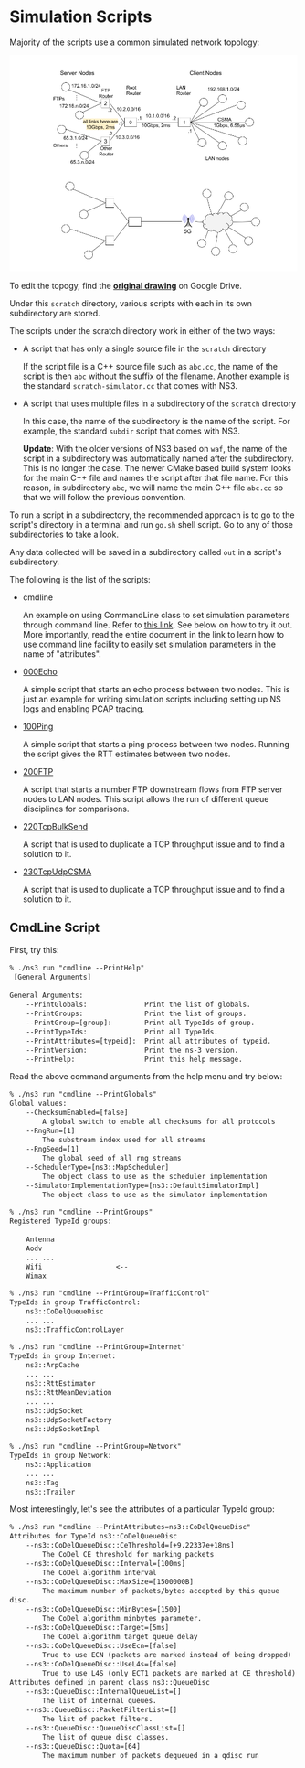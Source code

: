 # Simulation Scripts

Majority of the scripts use a common simulated network topology:

![Network Topoligy](topology.png)

To edit the topogy, find the **[original drawing](https://docs.google.com/drawings/d/1AUQNJ594eoBNP_2bAmmXMT4ioOoz7He28ydHSTUjR4s)**
on Google Drive.


Under this `scratch` directory, various scripts with each in its own 
subdirectory are stored.

The scripts under the scratch directory work in either of the two ways:

* A script that has only a single source file in the `scratch` directory

  If the script file is a C++ source file such as `abc.cc`, the name of 
  the script is then `abc` without the suffix of the filename. Another 
  example is the standard `scratch-simulator.cc` that comes with NS3.
  <!--- However, none of my scripts use only a single source file. --->

* A script that uses multiple files in a subdirectory of the `scratch` directory

  In this case, the name of the subdirectory is the name of the script.  For example,
  the standard `subdir` script that comes with NS3.

  **Update**: With the older versions of NS3 based on `waf`, the name of the script 
  in a subdirectory was automatically named after the subdirectory.  This is no 
  longer the case.  The newer CMake based build system looks for the main C++ 
  file and names the script after that file name.  For this reason, in subdirectory 
  `abc`, we will name the main C++ file `abc.cc` so that we will follow the previous 
  convention.

To run a script in a subdirectory, the recommended approach is to go to the script's 
directory in a terminal and run `go.sh` shell script.  Go to any of those subdirectories 
to take a look.

Any data collected will be saved in a subdirectory called `out` in a script's subdirectory.

The following is the list of the scripts:

* cmdline

  An example on using CommandLine class to set simulation parameters 
  through command line. 
  Refer to [this link](https://rainsia.github.io/2018/10/31/ns3-011/).
  See below on how to try it out. More importantly, read the 
  entire document in the link to learn how to use command line 
  facility to easily set simulation parameters in the name of 
  "attributes".

* [000Echo](000Echo/README.md)

  A simple script that starts an echo process between two nodes.  This is just an example 
  for writing simulation scripts including setting up NS logs and enabling PCAP tracing.

* [100Ping](100Ping/README.md)

  A simple script that starts a ping process between two nodes.  Running the script gives the RTT estimates between two nodes.

* [200FTP](200FTP/README.md)

  A script that starts a number FTP downstream flows from FTP server nodes to LAN nodes. 
  This script allows the run of different queue disciplines for comparisons.

* [220TcpBulkSend](220TcpBulkSend/README.md)

  A script that is used to duplicate a TCP throughput issue and to find a solution 
  to it.

* [230TcpUdpCSMA](230TcpUdpCSMA/README.md)

  A script that is used to duplicate a TCP throughput issue and to find a solution 
  to it.

## CmdLine Script

First, try this:

```
% ./ns3 run "cmdline --PrintHelp"
 [General Arguments]

General Arguments:
    --PrintGlobals:              Print the list of globals.
    --PrintGroups:               Print the list of groups.
    --PrintGroup=[group]:        Print all TypeIds of group.
    --PrintTypeIds:              Print all TypeIds.
    --PrintAttributes=[typeid]:  Print all attributes of typeid.
    --PrintVersion:              Print the ns-3 version.
    --PrintHelp:                 Print this help message.

```

Read the above command arguments from the help menu and try below:

```
% ./ns3 run "cmdline --PrintGlobals"
Global values:
    --ChecksumEnabled=[false]
        A global switch to enable all checksums for all protocols
    --RngRun=[1]
        The substream index used for all streams
    --RngSeed=[1]
        The global seed of all rng streams
    --SchedulerType=[ns3::MapScheduler]
        The object class to use as the scheduler implementation
    --SimulatorImplementationType=[ns3::DefaultSimulatorImpl]
        The object class to use as the simulator implementation
```

```
% ./ns3 run "cmdline --PrintGroups" 
Registered TypeId groups:
    
    Antenna
    Aodv
    ... ...
    Wifi                  <--
    Wimax
```

```
% ./ns3 run "cmdline --PrintGroup=TrafficControl"
TypeIds in group TrafficControl:
    ns3::CoDelQueueDisc
    ... ...
    ns3::TrafficControlLayer
```

```
% ./ns3 run "cmdline --PrintGroup=Internet"      
TypeIds in group Internet:
    ns3::ArpCache
    ... ...
    ns3::RttEstimator
    ns3::RttMeanDeviation
    ... ...
    ns3::UdpSocket
    ns3::UdpSocketFactory
    ns3::UdpSocketImpl
```

```
% ./ns3 run "cmdline --PrintGroup=Network" 
TypeIds in group Network:
    ns3::Application
    ... ...
    ns3::Tag
    ns3::Trailer
```

Most interestingly, let's see the attributes of a particular TypeId group:

```
% ./ns3 run "cmdline --PrintAttributes=ns3::CoDelQueueDisc"
Attributes for TypeId ns3::CoDelQueueDisc
    --ns3::CoDelQueueDisc::CeThreshold=[+9.22337e+18ns]
        The CoDel CE threshold for marking packets
    --ns3::CoDelQueueDisc::Interval=[100ms]
        The CoDel algorithm interval
    --ns3::CoDelQueueDisc::MaxSize=[1500000B]
        The maximum number of packets/bytes accepted by this queue disc.
    --ns3::CoDelQueueDisc::MinBytes=[1500]
        The CoDel algorithm minbytes parameter.
    --ns3::CoDelQueueDisc::Target=[5ms]
        The CoDel algorithm target queue delay
    --ns3::CoDelQueueDisc::UseEcn=[false]
        True to use ECN (packets are marked instead of being dropped)
    --ns3::CoDelQueueDisc::UseL4s=[false]
        True to use L4S (only ECT1 packets are marked at CE threshold)
Attributes defined in parent class ns3::QueueDisc
    --ns3::QueueDisc::InternalQueueList=[]
        The list of internal queues.
    --ns3::QueueDisc::PacketFilterList=[]
        The list of packet filters.
    --ns3::QueueDisc::QueueDiscClassList=[]
        The list of queue disc classes.
    --ns3::QueueDisc::Quota=[64]
        The maximum number of packets dequeued in a qdisc run
```

